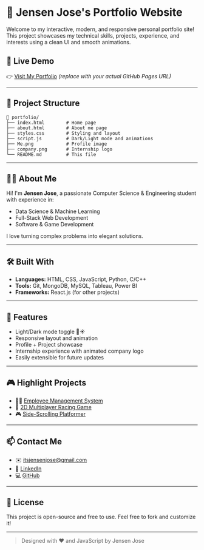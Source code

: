 # 🌟 Jensen Jose's Portfolio Website

Welcome to my interactive, modern, and responsive personal portfolio site! This project showcases my technical skills, projects, experience, and interests using a clean UI and smooth animations.

## 🚀 Live Demo
👉 [Visit My Portfolio](https://itsjensen316.github.io/) _(replace with your actual GitHub Pages URL)_

---

## 📂 Project Structure
```
📁 portfolio/
├── index.html        # Home page
├── about.html        # About me page
├── styles.css        # Styling and layout
├── script.js         # Dark/Light mode and animations
├── Me.png            # Profile image
├── company.png       # Internship logo
└── README.md         # This file
```

---

## 🧑‍💻 About Me
Hi! I'm **Jensen Jose**, a passionate Computer Science & Engineering student with experience in:
- Data Science & Machine Learning
- Full-Stack Web Development
- Software & Game Development

I love turning complex problems into elegant solutions.

---

## 🛠️ Built With
- **Languages:** HTML, CSS, JavaScript, Python, C/C++
- **Tools:** Git, MongoDB, MySQL, Tableau, Power BI
- **Frameworks:** React.js (for other projects)

---

## 📌 Features
- Light/Dark mode toggle 🌙☀️
- Responsive layout and animation
- Profile + Project showcase
- Internship experience with animated company logo
- Easily extensible for future updates

---

## 🎮 Highlight Projects
- 👨‍💼 [Employee Management System](https://drive.google.com/file/d/1oolf2V2ATmHIe9HHmYZsOjFjyG8TtBfr/view)
- 🚗 [2D Multiplayer Racing Game](https://github.com/ItsJensen316/2D-Multiplayer-Racing)
- 🎮 [Side-Scrolling Platformer](https://github.com/ItsJensen316/Pygame-Project)

---

## 📫 Contact Me
- ✉️ [itsjensenjose@gmail.com](mailto:itsjensenjose@gmail.com)
- 💼 [LinkedIn](https://www.linkedin.com/in/jensen-jose-bb0485246/)
- 💻 [GitHub](https://github.com/ItsJensen316)

---

## 🧾 License
This project is open-source and free to use. Feel free to fork and customize it!

---

> Designed with ❤️ and JavaScript by Jensen Jose
